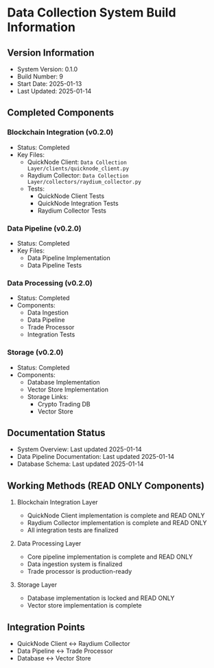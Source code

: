 # Data Collection System Build Information

## Version Information
- System Version: 0.1.0
- Build Number: 9
- Start Date: 2025-01-13
- Last Updated: 2025-01-14

## Completed Components

### Blockchain Integration (v0.2.0)
- Status: Completed
- Key Files:
  - QuickNode Client: `Data Collection Layer/clients/quicknode_client.py`
  - Raydium Collector: `Data Collection Layer/collectors/raydium_collector.py`
  - Tests:
    - QuickNode Client Tests
    - QuickNode Integration Tests
    - Raydium Collector Tests

### Data Pipeline (v0.2.0)
- Status: Completed
- Key Files:
  - Data Pipeline Implementation
  - Data Pipeline Tests

### Data Processing (v0.2.0)
- Status: Completed
- Components:
  - Data Ingestion
  - Data Pipeline
  - Trade Processor
  - Integration Tests

### Storage (v0.2.0)
- Status: Completed
- Components:
  - Database Implementation
  - Vector Store Implementation
  - Storage Links:
    - Crypto Trading DB
    - Vector Store

## Documentation Status
- System Overview: Last updated 2025-01-14
- Data Pipeline Documentation: Last updated 2025-01-14
- Database Schema: Last updated 2025-01-14

## Working Methods (READ ONLY Components)
1. Blockchain Integration Layer
   - QuickNode Client implementation is complete and READ ONLY
   - Raydium Collector implementation is complete and READ ONLY
   - All integration tests are finalized

2. Data Processing Layer
   - Core pipeline implementation is complete and READ ONLY
   - Data ingestion system is finalized
   - Trade processor is production-ready

3. Storage Layer
   - Database implementation is locked and READ ONLY
   - Vector store implementation is complete

## Integration Points
- QuickNode Client ↔ Raydium Collector
- Data Pipeline ↔ Trade Processor
- Database ↔ Vector Store
